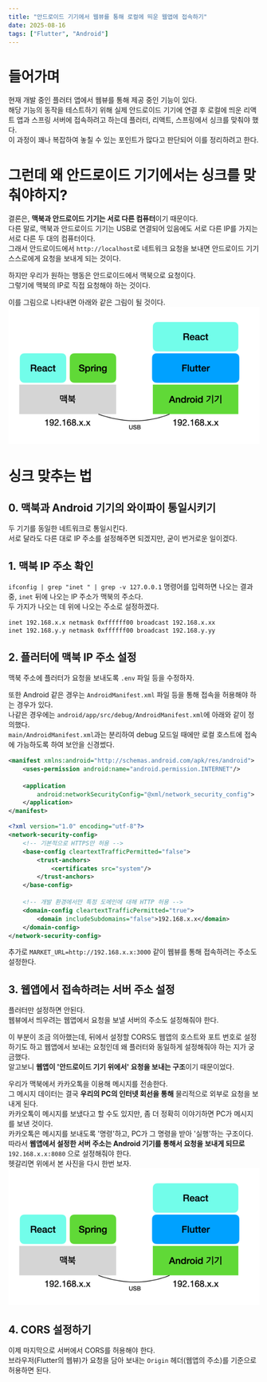 ```yaml
---
title: "안드로이드 기기에서 웹뷰를 통해 로컬에 띄운 웹앱에 접속하기"
date: 2025-08-16
tags: ["Flutter", "Android"]
---
```


# 들어가며
현재 개발 중인 플러터 앱에서 웹뷰를 통해 제공 중인 기능이 있다.  
해당 기능의 동작을 테스트하기 위해 실제 안드로이드 기기에 연결 후 로컬에 띄운 리액트 앱과 스프링 서버에 접속하려고 하는데 플러터, 리액트, 스프링에서 싱크를 맞춰야 했다.  
이 과정이 꽤나 복잡하여 놓칠 수 있는 포인트가 많다고 판단되어 이를 정리하려고 한다.

# 그런데 왜 안드로이드 기기에서는 싱크를 맞춰야하지?
결론은, **맥북과 안드로이드 기기는 서로 다른 컴퓨터**이기 때문이다.  
다른 말로, 맥북과 안드로이드 기기는 USB로 연결되어 있음에도 서로 다른 IP를 가지는 서로 다른 두 대의 컴퓨터이다.  
그래서 안드로이드에서 `http://localhost`로 네트워크 요청을 보내면 안드로이드 기기 스스로에게 요청을 보내게 되는 것이다.

하지만 우리가 원하는 행동은 안드로이드에서 맥북으로 요청이다.  
그렇기에 맥북의 IP로 직접 요청해야 하는 것이다.

이를 그림으로 나타내면 아래와 같은 그림이 될 것이다.  
![맥북과 Android 기기의 Layer](layer_architecture.png)

# 싱크 맞추는 법

## 0. 맥북과 Android 기기의 와이파이 통일시키기
두 기기를 동일한 네트워크로 통일시킨다.  
서로 달라도 다른 대로 IP 주소를 설정해주면 되겠지만, 굳이 번거로운 일이겠다.

## 1. 맥북 IP 주소 확인
`ifconfig | grep "inet " | grep -v 127.0.0.1` 명령어를 입력하면 나오는 결과 중, `inet` 뒤에 나오는 IP 주소가 맥북의 주소다.  
두 가지가 나오는 데 위에 나오는 주소로 설정하겠다.
```text
inet 192.168.x.x netmask 0xffffff00 broadcast 192.168.x.xx
inet 192.168.y.y netmask 0xffffff00 broadcast 192.168.y.yy
```

## 2. 플러터에 맥북 IP 주소 설정
맥북 주소에 플러터가 요청을 보내도록 `.env` 파일 등을 수정하자.  

또한 Android 같은 경우는 `AndroidManifest.xml` 파일 등을 통해 접속을 허용해야 하는 경우가 있다.  
나같은 경우에는 `android/app/src/debug/AndroidManifest.xml`에 아래와 같이 정의했다.  
`main/AndroidManifest.xml`과는 분리하여 debug 모드일 때에만 로컬 호스트에 접속에 가능하도록 하여 보안을 신경썼다.  
```xml
<manifest xmlns:android="http://schemas.android.com/apk/res/android">
    <uses-permission android:name="android.permission.INTERNET"/>

    <application
        android:networkSecurityConfig="@xml/network_security_config">
    </application>
</manifest>
```
```xml
<?xml version="1.0" encoding="utf-8"?>
<network-security-config>
    <!-- 기본적으로 HTTPS만 허용 -->
    <base-config cleartextTrafficPermitted="false">
        <trust-anchors>
            <certificates src="system"/>
        </trust-anchors>
    </base-config>
    
    <!-- 개발 환경에서만 특정 도메인에 대해 HTTP 허용 -->
    <domain-config cleartextTrafficPermitted="true">
        <domain includeSubdomains="false">192.168.x.x</domain>
    </domain-config>
</network-security-config>
```

추가로 `MARKET_URL=http://192.168.x.x:3000` 같이 웹뷰를 통해 접속하려는 주소도 설정한다.

## 3. 웹앱에서 접속하려는 서버 주소 설정

플러터만 설정하면 안된다.  
웹뷰에서 띄우려는 웹앱에서 요청을 보낼 서버의 주소도 설정해줘야 한다.  

이 부분이 조금 의아했는데, 뒤에서 설정할 CORS도 웹앱의 호스트와 포트 번호로 설정하기도 하고 웹앱에서 보내는 요청인데 왜 플러터와 동일하게 설정해줘야 하는 지가 궁금했다.  
알고보니 **웹앱이 '안드로이드 기기 위에서' 요청을 보내는 구조**이기 때문이었다.

우리가 맥북에서 카카오톡을 이용해 메시지를 전송한다.  
그 메시지 데이터는 결국 **우리의 PC의 인터넷 회선을 통해** 물리적으로 외부로 요청을 보내게 된다.  
카카오톡이 메시지를 보냈다고 할 수도 있지만, 좀 더 정확히 이야기하면 PC가 메시지를 보낸 것이다.  
카카오톡은 메시지를 보내도록 '명령'하고, PC가 그 명령을 받아 '실행'하는 구조이다.  
따라서 **웹앱에서 설정한 서버 주소는 Android 기기를 통해서 요청을 보내게 되므로** `192.168.x.x:8080` 으로 설정해줘야 한다.  
헷갈리면 위에서 본 사진을 다시 한번 보자.  
![맥북과 Android 기기의 Layer](layer_architecture.png)

## 4. CORS 설정하기

이제 마지막으로 서버에서 CORS를 허용해야 한다.  
브라우저(Flutter의 웹뷰)가 요청을 담아 보내는 `Origin` 헤더(웹앱의 주소)를 기준으로 허용하면 된다.
